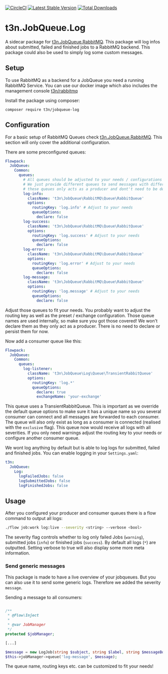 [![CircleCI](https://circleci.com/gh/t3n/JobQueue.Log.svg?style=svg)](https://circleci.com/gh/t3n/JobQueue.Log) [![Latest Stable Version](https://poser.pugx.org/t3n/jobqueue-log/v/stable)](https://packagist.org/packages/t3n/jobqueue-log) [![Total Downloads](https://poser.pugx.org/t3n/jobqueue-log/downloads)](https://packagist.org/packages/t3n/jobqueue-log)

# t3n.JobQueue.Log

A sidecar package for [t3n.JobQueue.RabbitMQ](https://github.com/t3n/JobQueue.RabbitMQ). This package will log infos
about submitted, failed and finished jobs to a RabbitMQ backend. This package could also be used to simply log some
custom messages.

## Setup

To use RabbitMQ as a backend for a JobQueue you need a running RabbitMQ Service. You can use our docker image which also
includes the management console [t3n/rabbitmq](https://quay.io/repository/t3n/rabbitmq)

Install the package using composer:

```
composer require t3n/jobqueue-log
```

## Configuration

For a basic setup of RabbitMQ Queues check [t3n.JobQueue.RabbitMQ](https://github.com/t3n/JobQueue.RabbitMQ). This
section will only cover the additional configuration.

There are some preconfigured queues:

```yaml
Flowpack:
  JobQueue:
    Common:
      queues:
        # All queues should be adjusted to your needs / configurations to fit your exchange config
        # We just provide different queues to send messages with different routing keys to an exchange
        # these queues only acts as a producer and dont't need to be declared
        log-info:
          className: 't3n\JobQueue\RabbitMQ\Queue\RabbitQueue'
          options:
            routingKey: 'log.info' # Adjust to your needs
            queueOptions:
              declare: false
        log-success:
          className: 't3n\JobQueue\RabbitMQ\Queue\RabbitQueue'
          options:
            routingKey: 'log.success' # Adjust to your needs
            queueOptions:
              declare: false
        log-error:
          className: 't3n\JobQueue\RabbitMQ\Queue\RabbitQueue'
          options:
            routingKey: 'log.error' # Adjust to your needs
            queueOptions:
              declare: false
        log-message:
          className: 't3n\JobQueue\RabbitMQ\Queue\RabbitQueue'
          options:
            routingKey: 'log.message' # Adjust to your needs
            queueOptions:
              declare: false
```

Adjust those queues to fit your needs. You probably want to adjust the routing key as well
as the preset / exchange configuration. Those queue names are used internally, so make sure
you got those covered! We won't declare them as they only act as a producer. There is no need
to declare or persist them for now.

Now add a consumer queue like this:

```yaml
Flowpack:
  JobQueue:
    Common:
      queues:
        log-listener:
          className: 't3n\JobQueue\Log\Queue\TransientRabbitQueue'
          options:
            routingKey: 'log.*'
            queueOptions:
              declare: true
              exchangeName: 'your-exchange'
```

This queue uses a TransientRabbitQueue. This is important as we override the default queue options
to make sure it has a unique name so you several consumer can connect and all messages
are forwarded to each consumer. The queue will also only exist as long as a consumer is
connected (realised with the `exclusive` flag).
This queue now would receive all logs with all severities. If you only need warnings adjust
the routing key to your needs or configure another consumer queue.

We wont log anything by default but is able to log logs for submitted, failed and finished jobs.
You can enable logging in your `Settings.yaml`:

```yaml
t3n:
  JobQueue:
    Log:
      logFailedJobs: false
      logSubmittedJobs: false
      logFinishedJobs: false
```

## Usage

After you configured your producer and consumer queues there is a flow command to output
all logs:

```bash
./flow job:work log:live --severity <string> --verbose <bool>
```

The severity flag controls whether to log only failed Jobs (`warning`), submitted jobs (`info`)
or finished jobs (`success`). By default all logs (`*`) are outputted.
Setting verbose to true will also display some more meta information.

### Send generic messages

This package is made to have a live overview of your jobqueues. But you can also use it
to send some generic logs. Therefore we added the severity `message`.

Sending a message to all consumers:

```php

/**
 * @Flow\Inject
 *
 * @var JobManager
 */
protected $jobManager;

[...]

$message = new LogJob(string $subject, string $label, string $messageBody, array $additionalData, string $severity);
$this->jobManager->queue('log-message', $message);
```

The queue name, routing keys etc. can be customized to fit your needs!
